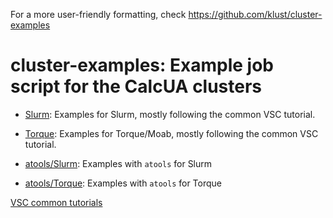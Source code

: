 For a more user-friendly formatting, check https://github.com/klust/cluster-examples

# cluster-examples: Example job script for the CalcUA clusters

  * [Slurm](Slurm): Examples for Slurm, mostly following the common VSC tutorial.

  * [Torque](Torque): Examples for Torque/Moab, mostly following the common VSC tutorial.

  * [atools/Slurm](atools/Slurm): Examples with ``atools`` for Slurm

  * [atools/Torque](atools/Torque): Examples with ``atools`` for Torque

[VSC common tutorials](http://hpcugent.github.io/vsc_user_docs/)
